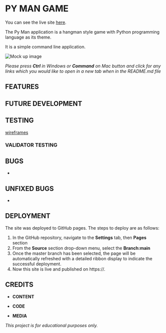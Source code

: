 # **PY MAN GAME**

You can see the live site [here](link/).

The Py Man application is a hangman style game with Python programming language as its theme. 

It is a simple command line application.

![Mock up image](assets/wireframes/mockup.JPG)

*Please press **Ctrl** in Windows or **Command** on Mac button and click for any links which you would like to open in a new tab when in the README.md file*

## **FEATURES**



## **FUTURE DEVELOPMENT**



## **TESTING**

[wireframes](assets/wireframes/.png)


### **VALIDATOR TESTING**


## **BUGS**

-   

## **UNFIXED BUGS**

-   


## **DEPLOYMENT**

The site was deployed to GitHub pages. The steps to deploy are as follows:
1.  In the GitHub repository, navigate to the **Settings** tab, then **Pages** section
2.  From the **Source** section drop-down menu, select the **Branch:main**
3.  Once the master branch has been selected, the page will be automatically refreshed with a detailed ribbon display to indicate the successful deployment.
4.  Now this site is live and published on https://.


## **CREDITS**

- **CONTENT**


- **CODE**
 

- **MEDIA**


*This project is for educational purposes only.*